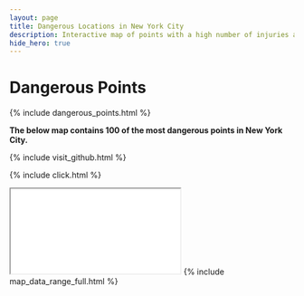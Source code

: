 ```yaml
---
layout: page
title: Dangerous Locations in New York City
description: Interactive map of points with a high number of injuries and deaths from vehicle collisions in New York City (NYC)
hide_hero: true
---
```

# Dangerous Points
{% include dangerous_points.html %} 

__The below map contains 100 of the most dangerous points in New York City.__

{% include visit_github.html %}

{% include click.html %}
<iframe src="points_serious_map.html" title="Map of single points with a high number of injuries and deaths"></iframe>
{% include map_data_range_full.html %}
